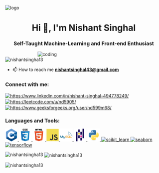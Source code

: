 ![logo]("https://www.bing.com/images/search?view=detailV2&ccid=Vs5lYM5T&id=F51E4EAC6CE73721A02D81731A7D3C96E2CFF449&thid=OIP.Vs5lYM5TBl2rH-H09nsABwHaEi&mediaurl=https%3a%2f%2fculture.mycure.md%2fwp-content%2fuploads%2f2020%2f03%2fIMG_6498-scaled.jpg&exph=1571&expw=2560&q=software+engineering&simid=608028036884227528&FORM=IRPRST&ck=7E645EF4986158E491C3515681861F25&selectedIndex=12&itb=0")
<h1 align="center">Hi 👋, I'm Nishant Singhal</h1>
<h3 align="center">Self-Taught Machine-Learning and Front-end Enthusiast</h3>

<img align="right" alt="coding" width="400" src="https://user-images.githubusercontent.com/55389276/140866485-8fb1c876-9a8f-4d6a-98dc-08c4981eaf70.gif">

<p align="left"> <img src="https://komarev.com/ghpvc/?username=nishantsingha13&label=Profile%20views&color=0e75b6&style=flat" alt="nishantsingha13" /> </p>

- 📫 How to reach me **nishantsinghal43@gmail.com**

<h3 align="left">Connect with me:</h3>
<p align="left">
<a href="https://linkedin.com/in/https://www.linkedin.com/in/nishant-singhal-494778249/" target="blank"><img align="center" src="https://raw.githubusercontent.com/rahuldkjain/github-profile-readme-generator/master/src/images/icons/Social/linked-in-alt.svg" alt="https://www.linkedin.com/in/nishant-singhal-494778249/" height="30" width="40" /></a>
<a href="https://www.leetcode.com/https://leetcode.com/u/nd5905/" target="blank"><img align="center" src="https://raw.githubusercontent.com/rahuldkjain/github-profile-readme-generator/master/src/images/icons/Social/leet-code.svg" alt="https://leetcode.com/u/nd5905/" height="30" width="40" /></a>
<a href="https://auth.geeksforgeeks.org/user/https://www.geeksforgeeks.org/user/nd599m68/" target="blank"><img align="center" src="https://raw.githubusercontent.com/rahuldkjain/github-profile-readme-generator/master/src/images/icons/Social/geeks-for-geeks.svg" alt="https://www.geeksforgeeks.org/user/nd599m68/" height="30" width="40" /></a>
</p>

<h3 align="left">Languages and Tools:</h3>
<p align="left"> <a href="https://www.w3schools.com/cpp/" target="_blank" rel="noreferrer"> <img src="https://raw.githubusercontent.com/devicons/devicon/master/icons/cplusplus/cplusplus-original.svg" alt="cplusplus" width="40" height="40"/> </a> <a href="https://www.w3schools.com/css/" target="_blank" rel="noreferrer"> <img src="https://raw.githubusercontent.com/devicons/devicon/master/icons/css3/css3-original-wordmark.svg" alt="css3" width="40" height="40"/> </a> <a href="https://www.w3.org/html/" target="_blank" rel="noreferrer"> <img src="https://raw.githubusercontent.com/devicons/devicon/master/icons/html5/html5-original-wordmark.svg" alt="html5" width="40" height="40"/> </a> <a href="https://developer.mozilla.org/en-US/docs/Web/JavaScript" target="_blank" rel="noreferrer"> <img src="https://raw.githubusercontent.com/devicons/devicon/master/icons/javascript/javascript-original.svg" alt="javascript" width="40" height="40"/> </a> <a href="https://www.mysql.com/" target="_blank" rel="noreferrer"> <img src="https://raw.githubusercontent.com/devicons/devicon/master/icons/mysql/mysql-original-wordmark.svg" alt="mysql" width="40" height="40"/> </a> <a href="https://pandas.pydata.org/" target="_blank" rel="noreferrer"> <img src="https://raw.githubusercontent.com/devicons/devicon/2ae2a900d2f041da66e950e4d48052658d850630/icons/pandas/pandas-original.svg" alt="pandas" width="40" height="40"/> </a> <a href="https://www.python.org" target="_blank" rel="noreferrer"> <img src="https://raw.githubusercontent.com/devicons/devicon/master/icons/python/python-original.svg" alt="python" width="40" height="40"/> </a> <a href="https://scikit-learn.org/" target="_blank" rel="noreferrer"> <img src="https://upload.wikimedia.org/wikipedia/commons/0/05/Scikit_learn_logo_small.svg" alt="scikit_learn" width="40" height="40"/> </a> <a href="https://seaborn.pydata.org/" target="_blank" rel="noreferrer"> <img src="https://seaborn.pydata.org/_images/logo-mark-lightbg.svg" alt="seaborn" width="40" height="40"/> </a> <a href="https://www.tensorflow.org" target="_blank" rel="noreferrer"> <img src="https://www.vectorlogo.zone/logos/tensorflow/tensorflow-icon.svg" alt="tensorflow" width="40" height="40"/> </a> </p>

<p><img align="left" src="https://github-readme-stats.vercel.app/api/top-langs?username=nishantsingha13&show_icons=true&locale=en&layout=compact" alt="nishantsingha13" /></p>

<p>&nbsp;<img align="center" src="https://github-readme-stats.vercel.app/api?username=nishantsingha13&show_icons=true&locale=en" alt="nishantsingha13" /></p>

<p><img align="center" src="https://github-readme-streak-stats.herokuapp.com/?user=nishantsingha13&" alt="nishantsingha13" /></p>
